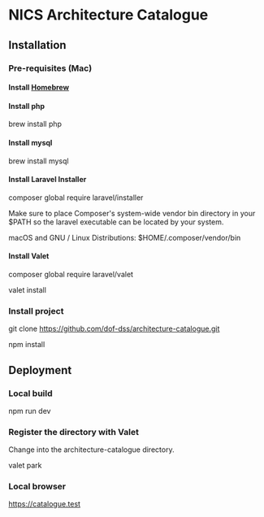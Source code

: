 # NICS Architecture Catalogue

## Installation

### Pre-requisites (Mac)

#### Install [Homebrew](https://brew.sh/)

#### Install php

brew install php

#### Install mysql

brew install mysql

#### Install Laravel Installer

composer global require laravel/installer

Make sure to place Composer's system-wide vendor bin directory in your $PATH so the laravel executable can be located by your system.

macOS and GNU / Linux Distributions: $HOME/.composer/vendor/bin

#### Install Valet

composer global require laravel/valet

valet install

### Install project

git clone https://github.com/dof-dss/architecture-catalogue.git

npm install

## Deployment

### Local build

npm run dev

### Register the directory with Valet

Change into the architecture-catalogue directory.

valet park

### Local browser

https://catalogue.test
